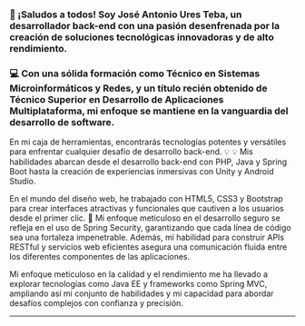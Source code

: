 ### 🚀 ¡Saludos a todos! Soy José Antonio Ures Teba, un desarrollador back-end con una pasión desenfrenada por la creación de soluciones tecnológicas innovadoras y de alto rendimiento. 

### 💻 Con una sólida formación como Técnico en Sistemas Microinformáticos y Redes, y un título recién obtenido de Técnico Superior en Desarrollo de Aplicaciones Multiplataforma, mi enfoque se mantiene en la vanguardia del desarrollo de software.

En mi caja de herramientas, encontrarás tecnologías potentes y versátiles para enfrentar cualquier desafío de desarrollo back-end. 💡 💡 Mis habilidades abarcan desde el desarrollo back-end con PHP, Java y Spring Boot hasta la creación de experiencias inmersivas con Unity y Android Studio.

En el mundo del diseño web, he trabajado con HTML5, CSS3 y Bootstrap para crear interfaces atractivas y funcionales que cautiven a los usuarios desde el primer clic. 🎨 Mi enfoque meticuloso en el desarrollo seguro se refleja en el uso de Spring Security, garantizando que cada línea de código sea una fortaleza impenetrable. Además, mi habilidad para construir APIs RESTful y servicios web eficientes asegura una comunicación fluida entre los diferentes componentes de las aplicaciones.

Mi enfoque meticuloso en la calidad y el rendimiento me ha llevado a explorar tecnologías como Java EE y frameworks como Spring MVC, ampliando así mi conjunto de habilidades y mi capacidad para abordar desafíos complejos con confianza y precisión.

---

